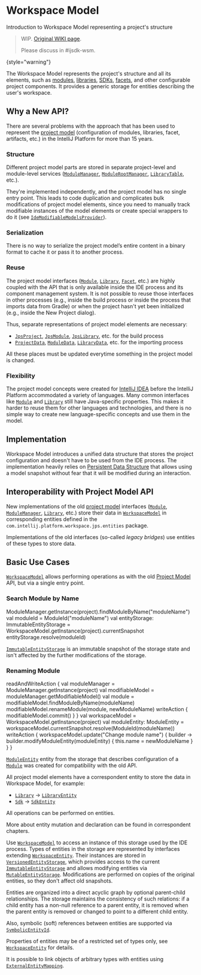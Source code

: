 <!-- Copyright 2000-2024 JetBrains s.r.o. and contributors. Use of this source code is governed by the Apache 2.0 license. -->

# Workspace Model

<primary-label ref="2024.1"/>

<link-summary>Introduction to Workspace Model representing a project's structure</link-summary>

> WIP. [Original WIKI page](https://youtrack.jetbrains.com/articles/IJPL-A-502/WorkspaceModel).
>
> Please discuss in #ijsdk-wsm.
>
{style="warning"}

The Workspace Model represents the project's structure and all its elements, such as [modules](module.md), [libraries](library.md), [SDKs](sdk.md), [facets](facet.md),
and other configurable project components.
It provides a generic storage for entities describing the user's workspace.

## Why a New API?

There are several problems with the approach that has been used to represent the [project model](project_structure.md) (configuration of modules, libraries, facet, artifacts, etc.)
in the IntelliJ Platform for more than 15 years.

### Structure

Different project model parts are stored in separate project-level and module-level services
([`ModuleManager`](%gh-ic%/platform/projectModel-api/src/com/intellij/openapi/module/ModuleManager.kt),
[`ModuleRootManager`](%gh-ic%/platform/projectModel-api/src/com/intellij/openapi/roots/ModuleRootManager.java),
[`LibraryTable`](%gh-ic%/platform/projectModel-api/src/com/intellij/openapi/roots/libraries/LibraryTable.java),
etc.).

They're implemented independently, and the project model has no single entry point.
This leads to code duplication and complicates bulk modifications of project model elements, since you need to manually track modifiable instances of the model elements
or create special wrappers to do it (see [`IdeModifiableModelsProvider`](%gh-ic%/platform/external-system-api/src/com/intellij/openapi/externalSystem/service/project/IdeModifiableModelsProvider.java)).

### Serialization

There is no way to serialize the project model’s entire content in a binary format to cache it or pass it to another process.

### Reuse

The project model interfaces ([`Module`](%gh-ic%/platform/core-api/src/com/intellij/openapi/module/Module.java),
[`Library`](%gh-ic%/platform/projectModel-api/src/com/intellij/openapi/roots/libraries/Library.java),
[`Facet`](%gh-ic%/platform/lang-core/src/com/intellij/facet/Facet.java),
etc.) are highly coupled with the API that is only available inside the IDE process and its component management system.
It is not possible to reuse those interfaces in other processes (e.g., inside the build process or inside the process that imports data from Gradle)
or when the project hasn't yet been initialized (e.g., inside the <control>New Project</control> dialog).

Thus, separate representations of project model elements are necessary:

- [`JpsProject`](%gh-ic%/jps/model-api/src/org/jetbrains/jps/model/JpsProject.java),
  [`JpsModule`](%gh-ic%/jps/model-api/src/org/jetbrains/jps/model/module/JpsModule.java),
  [`JpsLibrary`](%gh-ic%/jps/model-api/src/org/jetbrains/jps/model/library/JpsLibrary.java),
  etc. for the build process
- [`ProjectData`](%gh-ic%/platform/external-system-api/src/com/intellij/openapi/externalSystem/model/project/ProjectData.java),
  [`ModuleData`](%gh-ic%/platform/external-system-api/src/com/intellij/openapi/externalSystem/model/project/ModuleData.java),
  [`LibraryData`](%gh-ic%/platform/external-system-api/src/com/intellij/openapi/externalSystem/model/project/LibraryData.java),
  etc. for the importing process

All these places must be updated everytime something in the project model is changed.

### Flexibility

The project model concepts were created for [IntelliJ IDEA](idea.md) before the IntelliJ Platform accommodated a variety of languages.
Many common interfaces like
[`Module`](%gh-ic%/platform/core-api/src/com/intellij/openapi/module/Module.java) and
[`Library`](%gh-ic%/platform/projectModel-api/src/com/intellij/openapi/roots/libraries/Library.java)
still have Java-specific properties.
This makes it harder to reuse them for other languages and technologies, and there is no simple way to create new language-specific concepts and use them in the model.

## Implementation

Workspace Model introduces a unified data structure that stores the project configuration and doesn't have to be used from the IDE process.
The implementation heavily relies on [Persistent Data Structure](https://en.wikipedia.org/wiki/Persistent_data_structure) that allows using a
model snapshot without fear that it will be modified during an interaction.

## Interoperability with Project Model API

New implementations of the old [project model](project_structure.md) interfaces
([`Module`](%gh-ic%/platform/core-api/src/com/intellij/openapi/module/Module.java),
[`ModuleManager`](%gh-ic%/platform/projectModel-api/src/com/intellij/openapi/module/ModuleManager.kt),
[`Library`](%gh-ic%/platform/projectModel-api/src/com/intellij/openapi/roots/libraries/Library.java),
etc.) store their data in
[`WorkspaceModel`](%gh-ic%/platform/backend/workspace/src/WorkspaceModel.kt)
in corresponding entities defined in the `com.intellij.platform.workspace.jps.entities` package.

Implementations of the old interfaces (so-called _legacy bridges_) use entities of these types to store data.

## Basic Use Cases

[`WorkspaceModel`](%gh-ic%/platform/backend/workspace/src/WorkspaceModel.kt) allows performing operations as with the old [Project Model](project_structure.md) API,
but via a single entry point.

### Search Module by Name

<compare type="top-bottom" first-title="Project Model API" second-title="Workspace Model API">

<code-block lang="kotlin">
ModuleManager.getInstance(project).findModuleByName("moduleName")
</code-block>

<code-block lang="kotlin">
val moduleId = ModuleId("moduleName")
val entityStorage: ImmutableEntityStorage =
  WorkspaceModel.getInstance(project).currentSnapshot
entityStorage.resolve(moduleId)
</code-block>

</compare>

[`ImmutableEntityStorage`](%gh-ic%/platform/workspace/storage/src/com/intellij/platform/workspace/storage/EntityStorage.kt)
is an immutable snapshot of the storage state and isn't affected by the further modifications of the storage.

### Renaming Module

<compare type="top-bottom" first-title="Project Model API" second-title="Workspace Model API">

<code-block lang="kotlin">
readAndWriteAction {
  val moduleManager = ModuleManager.getInstance(project)
  val modifiableModel = moduleManager.getModifiableModel()
  val module = modifiableModel.findModuleByName(moduleName)
  modifiableModel.renameModule(module, newModuleName)
  writeAction {
    modifiableModel.commit()
  }
}

</code-block>

<code-block lang="kotlin">
val workspaceModel = WorkspaceModel.getInstance(project)
val moduleEntity: ModuleEntity =
  workspaceModel.currentSnapshot.resolve(ModuleId(moduleName))
writeAction {
  workspaceModel.update("Change module name") { builder ->
    builder.modifyModuleEntity(moduleEntity) {
      this.name = newModuleName
    }
  }
}
</code-block>

</compare>

[`ModuleEntity`](%gh-ic%/platform/workspace/jps/src/com/intellij/platform/workspace/jps/entities/module.kt)
entity from the storage that describes configuration of a
[`Module`](%gh-ic%/platform/core-api/src/com/intellij/openapi/module/Module.java)
was created for compatibility with the old API.

All project model elements have a correspondent entity to store the data in Workspace Model, for example:

- [`Library`](%gh-ic%/platform/projectModel-api/src/com/intellij/openapi/roots/libraries/Library.java) &rarr; [`LibraryEntity`](%gh-ic%/platform/workspace/jps/src/com/intellij/platform/workspace/jps/entities/dependencies.kt)
- [`Sdk`](%gh-ic%/platform/projectModel-api/src/com/intellij/openapi/projectRoots/Sdk.java) &rarr; [`SdkEntity`](%gh-ic%/platform/workspace/jps/src/com/intellij/platform/workspace/jps/entities/sdk.kt)

All operations can be performed on entities.

[//]: # (todo add links)
More about entity mutation and declaration can be found in correspondent chapters.

[//]: # (todo clarify paragraph)
Use [`WorkspaceModel`](%gh-ic%/platform/backend/workspace/src/WorkspaceModel.kt) to access an instance of this storage used by the IDE process.
Types of entities in the storage are represented by interfaces extending [`WorkspaceEntity`](%gh-ic%/platform/workspace/storage/src/com/intellij/platform/workspace/storage/WorkspaceEntity.kt).
Their instances are stored in [`VersionedEntityStorage`](%gh-ic%/platform/workspace/storage/src/com/intellij/platform/workspace/storage/VersionedEntityStorage.kt),
which provides access to the current [`ImmutableEntityStorage`](%gh-ic%/platform/workspace/storage/src/com/intellij/platform/workspace/storage/EntityStorage.kt)
and allows modifying entities via [`MutableEntityStorage`](%gh-ic%/platform/workspace/storage/src/com/intellij/platform/workspace/storage/MutableEntityStorage.kt).
Modifications are performed on copies of the original entities, so they don't affect old snapshots.

Entities are organized into a direct acyclic graph by optional parent-child relationships.
The storage maintains the consistency of such relations: if a child entity has a non-null reference to a parent entity, it is removed when the parent entity is removed or changed to point to a different child entity.

Also, symbolic (soft) references between entities are supported via [`SymbolicEntityId`](%gh-ic%/platform/workspace/storage/src/com/intellij/platform/workspace/storage/SymbolicEntityId.kt).

Properties of entities may be of a restricted set of types only, see [`WorkspaceEntity`](%gh-ic%/platform/workspace/storage/src/com/intellij/platform/workspace/storage/WorkspaceEntity.kt) for details.

It is possible to link objects of arbitrary types with entities using [`ExternalEntityMapping`](%gh-ic%/platform/workspace/storage/src/com/intellij/platform/workspace/storage/ExternalEntityMapping.kt).


